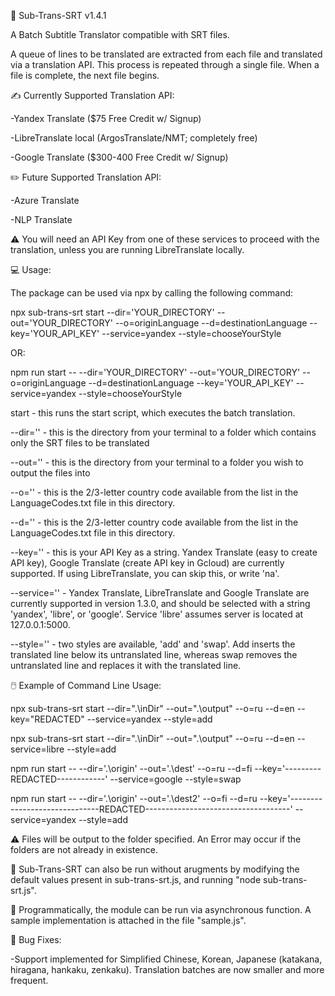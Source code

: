 📝 Sub-Trans-SRT v1.4.1

A Batch Subtitle Translator compatible with SRT files.  

A queue of lines to be translated are extracted from each file and translated via a translation API. This process is repeated through a single file. When a file is complete, the next file begins.



✍️ Currently Supported Translation API:

-Yandex Translate ($75 Free Credit w/ Signup)

-LibreTranslate local (ArgosTranslate/NMT; completely free)

-Google Translate ($300-400 Free Credit w/ Signup)



✏️ Future Supported Translation API:

-Azure Translate

-NLP Translate



⚠️ You will need an API Key from one of these services to proceed with the translation, unless you are running LibreTranslate locally.



💻 Usage:

The package can be used via npx by calling the following command:

npx sub-trans-srt start --dir='YOUR_DIRECTORY' --out='YOUR_DIRECTORY' --o=originLanguage --d=destinationLanguage --key='YOUR_API_KEY' --service=yandex --style=chooseYourStyle

OR:

npm run start -- --dir='YOUR_DIRECTORY' --out='YOUR_DIRECTORY' --o=originLanguage --d=destinationLanguage --key='YOUR_API_KEY' --service=yandex --style=chooseYourStyle



start - this runs the start script, which executes the batch translation.

--dir='' - this is the directory from your terminal to a folder which contains only the SRT files to be translated

--out='' - this is the directory from your terminal to a folder you wish to output the files into

--o='' - this is the 2/3-letter country code available from the list in the LanguageCodes.txt file in this directory. 

--d='' - this is the 2/3-letter country code available from the list in the LanguageCodes.txt file in this directory.

--key='' - this is your API Key as a string.  Yandex Translate (easy to create API key), Google Translate (create API key in Gcloud) are currently supported.  If using LibreTranslate, you can skip this, or write 'na'.

--service='' - Yandex Translate, LibreTranslate and Google Translate are currently supported in version 1.3.0, and should be selected with a string 'yandex', 'libre', or 'google'.  Service 'libre' assumes server is located at 127.0.0.1:5000.

--style='' - two styles are available, 'add' and 'swap'.  Add inserts the translated line below its untranslated line, whereas swap removes the untranslated line and replaces it with the translated line.



🖱️ Example of Command Line Usage:

npx sub-trans-srt start --dir=".\inDir\" --out=".\output\" --o=ru --d=en --key="REDACTED" --service=yandex --style=add

npx sub-trans-srt start --dir=".\inDir\" --out=".\output\" --o=ru --d=en --service=libre --style=add

npm run start -- --dir='.\origin\' --out='.\dest\' --o=ru --d=fi --key='---------REDACTED------------' --service=google --style=swap

npm run start -- --dir='.\origin\' --out='.\dest2\' --o=fi --d=ru --key='------------------------------REDACTED------------------------------------' --service=yandex --style=add



⚠️ Files will be output to the folder specified.  An Error may occur if the folders are not already in existence.



💽 Sub-Trans-SRT can also be run without arugments by modifying the default values present in sub-trans-srt.js, and running "node sub-trans-srt.js".



🤖 Programmatically, the module can be run via asynchronous function.  A sample implementation is attached in the file "sample.js".



🐛 Bug Fixes:

-Support implemented for Simplified Chinese, Korean, Japanese (katakana, hiragana, hankaku, zenkaku).  Translation batches are now smaller and more frequent.